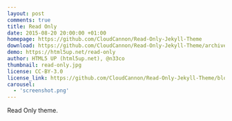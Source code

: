 ```yaml
---
layout: post
comments: true
title: Read Only
date: 2015-08-20 20:00:00 +01:00
homepage: https://github.com/CloudCannon/Read-Only-Jekyll-Theme
download: https://github.com/CloudCannon/Read-Only-Jekyll-Theme/archive/master.zip
demo: https://html5up.net/read-only
author: HTML5 UP (html5up.net), @n33co
thumbnail: read-only.jpg
license: CC-BY-3.0
license_link: https://github.com/CloudCannon/Read-Only-Jekyll-Theme/blob/master/LICENSE.txt
carousel:
  - 'screenshot.png'
---
```


Read Only theme.
